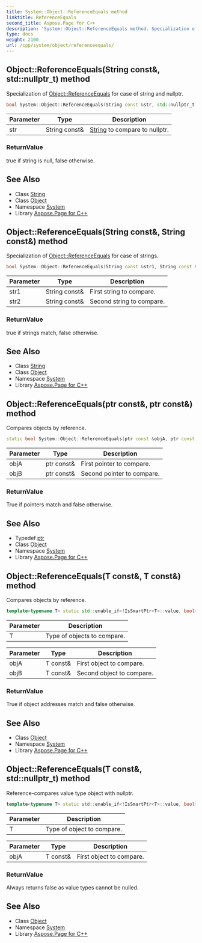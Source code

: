 ```yaml
---
title: System::Object::ReferenceEquals method
linktitle: ReferenceEquals
second_title: Aspose.Page for C++
description: 'System::Object::ReferenceEquals method. Specialization of Object::ReferenceEquals for case of string and nullptr in C++.'
type: docs
weight: 2100
url: /cpp/system/object/referenceequals/
---
```

## Object::ReferenceEquals(String const\&, std::nullptr_t) method


Specialization of [Object::ReferenceEquals](./) for case of string and nullptr.

```cpp
bool System::Object::ReferenceEquals(String const &str, std::nullptr_t)
```


| Parameter | Type | Description |
| --- | --- | --- |
| str | String const\& | [String](../../string/) to compare to nullptr. |

### ReturnValue

true if string is null, false otherwise.

## See Also

* Class [String](../../string/)
* Class [Object](../)
* Namespace [System](../../)
* Library [Aspose.Page for C++](../../../)
## Object::ReferenceEquals(String const\&, String const\&) method


Specialization of [Object::ReferenceEquals](./) for case of strings.

```cpp
bool System::Object::ReferenceEquals(String const &str1, String const &str2)
```


| Parameter | Type | Description |
| --- | --- | --- |
| str1 | String const\& | First string to compare. |
| str2 | String const\& | Second string to compare. |

### ReturnValue

true if strings match, false otherwise.

## See Also

* Class [String](../../string/)
* Class [Object](../)
* Namespace [System](../../)
* Library [Aspose.Page for C++](../../../)
## Object::ReferenceEquals(ptr const\&, ptr const\&) method


Compares objects by reference.

```cpp
static bool System::Object::ReferenceEquals(ptr const &objA, ptr const &objB)
```


| Parameter | Type | Description |
| --- | --- | --- |
| objA | ptr const\& | First pointer to compare. |
| objB | ptr const\& | Second pointer to compare. |

### ReturnValue

True if pointers match and false otherwise.

## See Also

* Typedef [ptr](../ptr/)
* Class [Object](../)
* Namespace [System](../../)
* Library [Aspose.Page for C++](../../../)
## Object::ReferenceEquals(T const\&, T const\&) method


Compares objects by reference.

```cpp
template<typename T> static std::enable_if<!IsSmartPtr<T>::value, bool>::type System::Object::ReferenceEquals(T const &objA, T const &objB)
```


| Parameter | Description |
| --- | --- |
| T | Type of objects to compare. |

| Parameter | Type | Description |
| --- | --- | --- |
| objA | T const\& | First object to compare. |
| objB | T const\& | Second object to compare. |

### ReturnValue

True if object addresses match and false otherwise.

## See Also

* Class [Object](../)
* Namespace [System](../../)
* Library [Aspose.Page for C++](../../../)
## Object::ReferenceEquals(T const\&, std::nullptr_t) method


Reference-compares value type object with nullptr.

```cpp
template<typename T> static std::enable_if<!IsSmartPtr<T>::value, bool>::type System::Object::ReferenceEquals(T const &objA, std::nullptr_t)
```


| Parameter | Description |
| --- | --- |
| T | Type of object to compare. |

| Parameter | Type | Description |
| --- | --- | --- |
| objA | T const\& | First object to compare. |

### ReturnValue

Always returns false as value types cannot be nulled.

## See Also

* Class [Object](../)
* Namespace [System](../../)
* Library [Aspose.Page for C++](../../../)
